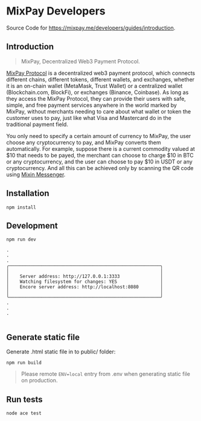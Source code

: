 # MixPay Developers

Source Code for https://mixpay.me/developers/guides/introduction.

## Introduction

> MixPay, Decentralized Web3 Payment Protocol.

[MixPay Protocol](https://mixpay.me/) is a decentralized web3 payment protocol, which connects different chains, different tokens, different wallets, and exchanges, whether it is an on-chain wallet (MetaMask, Trust Wallet) or a centralized wallet (Blockchain.com, BlockFi), or exchanges (Binance, Coinbase). As long as they access the MixPay Protocol, they can provide their users with safe, simple, and free payment services anywhere in the world marked by MixPay, without merchants needing to care about what wallet or token the customer uses to pay, just like what Visa and Mastercard do in the traditional payment field.

You only need to specify a certain amount of currency to MixPay, the user choose any cryptocurrency to pay, and MixPay converts them automatically. For example, suppose there is a current commodity valued at $10 that needs to be payed, the merchant can choose to charge $10 in BTC or any cryptocurrency, and the user can choose to pay $10 in USDT or any cryptocurrency. And all this can be achieved only by scanning the QR code using  [Mixin Messenger](https://mixin.one/messenger).

## Installation

```
npm install
```

## Development


```
npm run dev

.
.
.
╭────────────────────────────────────────────────────────╮
│                                                        │
│    Server address: http://127.0.0.1:3333               │
│    Watching filesystem for changes: YES                │
│    Encore server address: http://localhost:8080        │
│                                                        │
╰────────────────────────────────────────────────────────╯
.
.
.


```

## Generate static file

Generate .html static file in to public/ folder:


```
npm run build
```

> Please remote `ENV=local` entry from .env when generating static file on production.


## Run tests


```
node ace test
```
